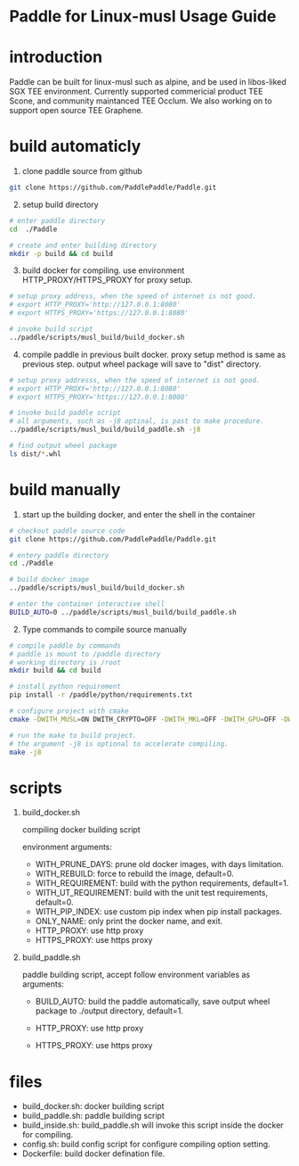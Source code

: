 Paddle for Linux-musl Usage Guide
===========================================

# introduction
Paddle can be built for linux-musl such as alpine, and be used in libos-liked SGX TEE environment. Currently supported commericial product TEE Scone, and community maintanced TEE Occlum. We also working on to support open source TEE Graphene.


# build automaticly
1. clone paddle source from github
   
```bash
git clone https://github.com/PaddlePaddle/Paddle.git
```

2. setup build directory

```bash
# enter paddle directory
cd  ./Paddle

# create and enter building directory
mkdir -p build && cd build
```

3. build docker for compiling. use environment HTTP_PROXY/HTTPS_PROXY for proxy setup.

```bash
# setup proxy address, when the speed of internet is not good.
# export HTTP_PROXY='http://127.0.0.1:8080'
# export HTTPS_PROXY='https://127.0.0.1:8080'

# invoke build script
../paddle/scripts/musl_build/build_docker.sh
```

4. compile paddle in previous built docker. proxy setup method is same as previous step.
output wheel package will save to "dist" directory.

```bash
# setup proxy addresss, when the speed of internet is not good.
# export HTTP_PROXY='http://127.0.0.1:8080'
# export HTTPS_PROXY='https://127.0.0.1:8080'

# invoke build paddle script
# all arguments, such as -j8 optinal, is past to make procedure.
../paddle/scripts/musl_build/build_paddle.sh -j8

# find output wheel package
ls dist/*.whl
```

# build manually  

1. start up the building docker, and enter the shell in the container
```bash
# checkout paddle source code
git clone https://github.com/PaddlePaddle/Paddle.git

# entery paddle directory
cd ./Paddle

# build docker image
../paddle/scripts/musl_build/build_docker.sh

# enter the container interactive shell
BUILD_AUTO=0 ../paddle/scripts/musl_build/build_paddle.sh
```

2. Type commands to compile source manually
```sh
# compile paddle by commands
# paddle is mount to /paddle directory
# working directory is /root
mkdir build && cd build

# install python requirement
pip install -r /paddle/python/requirements.txt

# configure project with cmake
cmake -DWITH_MUSL=ON DWITH_CRYPTO=OFF -DWITH_MKL=OFF -DWITH_GPU=OFF -DWITH_TESTING=OFF /paddle

# run the make to build project.
# the argument -j8 is optional to accelerate compiling.
make -j8
```

# scripts
1. build_docker.sh
   
    compiling docker building script
    
    environment arguments:

   - WITH_PRUNE_DAYS: prune old docker images, with days limitation.
   - WITH_REBUILD: force to rebuild the image, default=0.
   - WITH_REQUIREMENT: build with the python requirements, default=1.
   - WITH_UT_REQUIREMENT: build with the unit test requirements, default=0.
   - WITH_PIP_INDEX: use custom pip index when pip install packages.
   - ONLY_NAME: only print the docker name, and exit.
   - HTTP_PROXY: use http proxy
   - HTTPS_PROXY: use https proxy

2. build_paddle.sh
   
    paddle building script, accept follow environment variables as arguments:

    - BUILD_AUTO: build the paddle automatically, save output wheel package to ./output directory, default=1.
    
    - HTTP_PROXY: use http proxy
    - HTTPS_PROXY: use https proxy


# files
- build_docker.sh: docker building script
- build_paddle.sh: paddle building script
- build_inside.sh: build_paddle.sh will invoke this script inside the docker for compiling.
- config.sh: build config script for configure compiling option setting.
- Dockerfile: build docker defination file.
